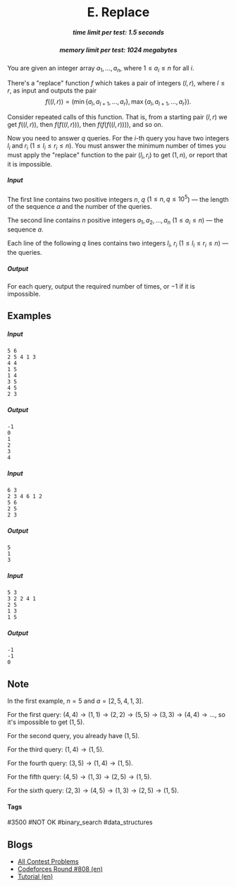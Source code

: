 <h1 style='text-align: center;'> E. Replace</h1>

<h5 style='text-align: center;'>time limit per test: 1.5 seconds</h5>
<h5 style='text-align: center;'>memory limit per test: 1024 megabytes</h5>

You are given an integer array $a_1,\ldots, a_n$, where $1\le a_i \le n$ for all $i$.

There's a "replace" function $f$ which takes a pair of integers $(l, r)$, where $l \le r$, as input and outputs the pair $$f\big( (l, r) \big)=\left(\min\{a_l,a_{l+1},\ldots,a_r\},\, \max\{a_l,a_{l+1},\ldots,a_r\}\right).$$

Consider repeated calls of this function. That is, from a starting pair $(l, r)$ we get $f\big((l, r)\big)$, then $f\big(f\big((l, r)\big)\big)$, then $f\big(f\big(f\big((l, r)\big)\big)\big)$, and so on.

Now you need to answer $q$ queries. For the $i$-th query you have two integers $l_i$ and $r_i$ ($1\le l_i\le r_i\le n$). You must answer the minimum number of times you must apply the "replace" function to the pair $(l_i,r_i)$ to get $(1, n)$, or report that it is impossible.

##### Input

The first line contains two positive integers $n$, $q$ ($1\le n,q\le 10^5$) — the length of the sequence $a$ and the number of the queries.

The second line contains $n$ positive integers $a_1,a_2,\ldots,a_n$ ($1\le a_i\le n$) — the sequence $a$.

Each line of the following $q$ lines contains two integers $l_i$, $r_i$ ($1\le l_i\le r_i\le n$) — the queries.

##### Output

For each query, output the required number of times, or $-1$ if it is impossible.

## Examples

##### Input


```text
5 6
2 5 4 1 3
4 4
1 5
1 4
3 5
4 5
2 3
```
##### Output


```text
-1
0
1
2
3
4
```
##### Input


```text
6 3
2 3 4 6 1 2
5 6
2 5
2 3
```
##### Output


```text
5
1
3
```
##### Input


```text
5 3
3 2 2 4 1
2 5
1 3
1 5
```
##### Output


```text
-1
-1
0
```
## Note

In the first example, $n=5$ and $a=[2,5,4,1,3]$.

For the first query: $(4,4)\to(1,1)\to(2,2)\to(5,5)\to(3,3)\to(4,4)\to\ldots$, so it's impossible to get $(1,5)$.

For the second query, you already have $(1,5)$.

For the third query: $(1,4)\to(1,5)$.

For the fourth query: $(3,5)\to(1,4)\to(1,5)$.

For the fifth query: $(4,5)\to(1,3)\to(2,5)\to(1,5)$.

For the sixth query: $(2,3)\to(4,5)\to(1,3)\to(2,5)\to(1,5)$.



#### Tags 

#3500 #NOT OK #binary_search #data_structures 

## Blogs
- [All Contest Problems](../Codeforces_Round_808_(Div._1).md)
- [Codeforces Round #808 (en)](../blogs/Codeforces_Round_808_(en).md)
- [Tutorial (en)](../blogs/Tutorial_(en).md)
